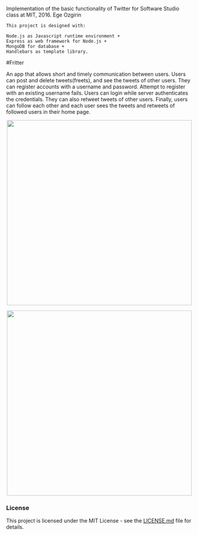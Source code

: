 Implementation of the basic functionality of Twitter for Software Studio class at MIT, 2016.
Ege Ozgirin

	This project is designed with: 

	Node.js as Javascript runtime environment + 
	Express as web framework for Node.js + 
	MongoDB for database +
	Handlebars as template library.

#Fritter

An app that allows short and timely communication between users. Users can post and delete tweets(freets), and see the tweets of other users. They can register accounts with a username and password. Attempt to register with an existing username fails. Users can login while server authenticates the credentials. They can also retweet tweets of other users. Finally, users can follow each other and each user sees the tweets and retweets of followed users in their home page.

<p align="center"><img src="https://github.mit.edu/egeozin/Fritter/blob/master/images/post.jpg" width="500"></p>

<p align="center"><img src="https://github.mit.edu/egeozin/Fritter/blob/master/images/freets.jpg" width="500"></p>


### License

This project is licensed under the MIT License - see the [LICENSE.md](LICENSE.md) file for details.